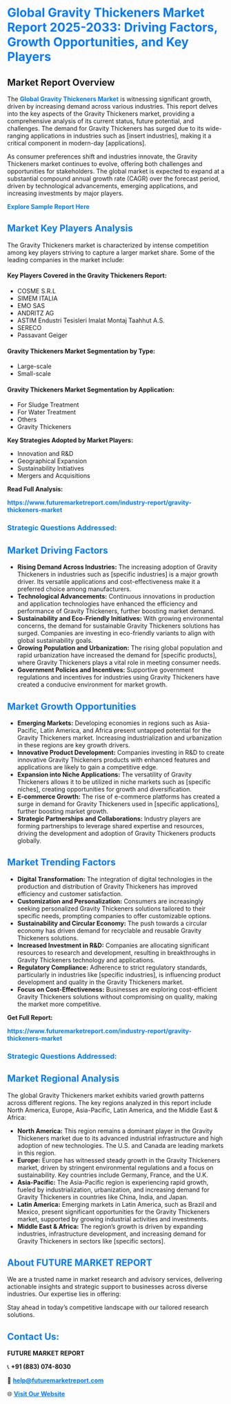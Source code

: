<h1 style="color: #007BFF;">Global Gravity Thickeners Market Report 2025-2033: Driving Factors, Growth Opportunities, and Key Players</h1>

<section id="overview">
<h2>Market Report Overview</h2>
<p>The <a href="https://www.futuremarketreport.com/industry-report/gravity-thickeners-market" style="color: #007BFF; text-decoration: none;"><strong>Global Gravity Thickeners Market</strong></a> is witnessing significant growth, driven by increasing demand across various industries. This report delves into the key aspects of the Gravity Thickeners market, providing a comprehensive analysis of its current status, future potential, and challenges. The demand for Gravity Thickeners has surged due to its wide-ranging applications in industries such as [insert industries], making it a critical component in modern-day [applications].</p>
<p>As consumer preferences shift and industries innovate, the Gravity Thickeners market continues to evolve, offering both challenges and opportunities for stakeholders. The global market is expected to expand at a substantial compound annual growth rate (CAGR) over the forecast period, driven by technological advancements, emerging applications, and increasing investments by major players.</p>
</section>

<section id="overview">
<p><a href="https://www.futuremarketreport.com/request-sample/reportId=112253" style="color: #007BFF; text-decoration: none;"><strong>Explore Sample Report Here</strong></a></p>
</section>

<section id="key-players">
<h2 style="color: #007BFF;">Market Key Players Analysis</h2>
<p>The Gravity Thickeners market is characterized by intense competition among key players striving to capture a larger market share. Some of the leading companies in the market include:</p>
<h4>Key Players Covered in the Gravity Thickeners Report:</h4>
<ul><li>COSME S.R.L</li><li>SIMEM ITALIA</li><li>EMO SAS</li><li>ANDRITZ AG</li><li>ASTIM Endustri Tesisleri Imalat Montaj Taahhut A.S.</li><li>SERECO</li><li>Passavant Geiger</li></ul>
<h4>Gravity Thickeners Market Segmentation by Type:</h4>
<ul><li>Large-scale</li><li>Small-scale</li></ul>

<h4>Gravity Thickeners Market Segmentation by Application:</h4>
<ul><li>For Sludge Treatment</li><li>For Water Treatment</li><li>Others</li><li>Gravity Thickeners</li></ul>
<p><strong>Key Strategies Adopted by Market Players:</strong></p>
<ul>
<li>Innovation and R&D</li>
<li>Geographical Expansion</li>
<li>Sustainability Initiatives</li>
<li>Mergers and Acquisitions</li>
</ul>
</section>

<section>
<p><strong>Read Full Analysis: </strong></p><a href="https://www.futuremarketreport.com/industry-report/gravity-thickeners-market" style="color: #007BFF; text-decoration: none;"><strong>https://www.futuremarketreport.com/industry-report/gravity-thickeners-market</strong></a>
<h3 style="color: #007BFF;">Strategic Questions Addressed:</h3>
</section>

<section id="driving-factors">
<h2 style="color: #007BFF;">Market Driving Factors</h2>
<ul>
<li><strong>Rising Demand Across Industries:</strong> The increasing adoption of Gravity Thickeners in industries such as [specific industries] is a major growth driver. Its versatile applications and cost-effectiveness make it a preferred choice among manufacturers.</li>
<li><strong>Technological Advancements:</strong> Continuous innovations in production and application technologies have enhanced the efficiency and performance of Gravity Thickeners, further boosting market demand.</li>
<li><strong>Sustainability and Eco-Friendly Initiatives:</strong> With growing environmental concerns, the demand for sustainable Gravity Thickeners solutions has surged. Companies are investing in eco-friendly variants to align with global sustainability goals.</li>
<li><strong>Growing Population and Urbanization:</strong> The rising global population and rapid urbanization have increased the demand for [specific products], where Gravity Thickeners plays a vital role in meeting consumer needs.</li>
<li><strong>Government Policies and Incentives:</strong> Supportive government regulations and incentives for industries using Gravity Thickeners have created a conducive environment for market growth.</li>
</ul>
</section>

<section id="growth-opportunities">
<h2 style="color: #007BFF;">Market Growth Opportunities</h2>
<ul>
<li><strong>Emerging Markets:</strong> Developing economies in regions such as Asia-Pacific, Latin America, and Africa present untapped potential for the Gravity Thickeners market. Increasing industrialization and urbanization in these regions are key growth drivers.</li>
<li><strong>Innovative Product Development:</strong> Companies investing in R&D to create innovative Gravity Thickeners products with enhanced features and applications are likely to gain a competitive edge.</li>
<li><strong>Expansion into Niche Applications:</strong> The versatility of Gravity Thickeners allows it to be utilized in niche markets such as [specific niches], creating opportunities for growth and diversification.</li>
<li><strong>E-commerce Growth:</strong> The rise of e-commerce platforms has created a surge in demand for Gravity Thickeners used in [specific applications], further boosting market growth.</li>
<li><strong>Strategic Partnerships and Collaborations:</strong> Industry players are forming partnerships to leverage shared expertise and resources, driving the development and adoption of Gravity Thickeners products globally.</li>
</ul>
</section>

<section id="trending-factors">
<h2 style="color: #007BFF;">Market Trending Factors</h2>
<ul>
<li><strong>Digital Transformation:</strong> The integration of digital technologies in the production and distribution of Gravity Thickeners has improved efficiency and customer satisfaction.</li>
<li><strong>Customization and Personalization:</strong> Consumers are increasingly seeking personalized Gravity Thickeners solutions tailored to their specific needs, prompting companies to offer customizable options.</li>
<li><strong>Sustainability and Circular Economy:</strong> The push towards a circular economy has driven demand for recyclable and reusable Gravity Thickeners solutions.</li>
<li><strong>Increased Investment in R&D:</strong> Companies are allocating significant resources to research and development, resulting in breakthroughs in Gravity Thickeners technology and applications.</li>
<li><strong>Regulatory Compliance:</strong> Adherence to strict regulatory standards, particularly in industries like [specific industries], is influencing product development and quality in the Gravity Thickeners market.</li>
<li><strong>Focus on Cost-Effectiveness:</strong> Businesses are exploring cost-efficient Gravity Thickeners solutions without compromising on quality, making the market more competitive.</li>
</ul>
</section>

<section>
<p><strong>Get Full Report: </strong></p><a href="https://www.futuremarketreport.com/industry-report/gravity-thickeners-market" style="color: #007BFF; text-decoration: none;"><strong>https://www.futuremarketreport.com/industry-report/gravity-thickeners-market</strong></a>
<h3 style="color: #007BFF;">Strategic Questions Addressed:</h3>
</section>


<section id="regional-analysis">
<h2 style="color: #007BFF;">Market Regional Analysis</h2>
<p>The global Gravity Thickeners market exhibits varied growth patterns across different regions. The key regions analyzed in this report include North America, Europe, Asia-Pacific, Latin America, and the Middle East & Africa:</p>
<ul>
<li><strong>North America:</strong> This region remains a dominant player in the Gravity Thickeners market due to its advanced industrial infrastructure and high adoption of new technologies. The U.S. and Canada are leading markets in this region.</li>
<li><strong>Europe:</strong> Europe has witnessed steady growth in the Gravity Thickeners market, driven by stringent environmental regulations and a focus on sustainability. Key countries include Germany, France, and the U.K.</li>
<li><strong>Asia-Pacific:</strong> The Asia-Pacific region is experiencing rapid growth, fueled by industrialization, urbanization, and increasing demand for Gravity Thickeners in countries like China, India, and Japan.</li>
<li><strong>Latin America:</strong> Emerging markets in Latin America, such as Brazil and Mexico, present significant opportunities for the Gravity Thickeners market, supported by growing industrial activities and investments.</li>
<li><strong>Middle East & Africa:</strong> The region’s growth is driven by expanding industries, infrastructure development, and increasing demand for Gravity Thickeners in sectors like [specific sectors].</li>
</ul>
</section>

<footer>
<h2 style="color: #007BFF;">About FUTURE MARKET REPORT</h2>
<p>We are a trusted name in market research and advisory services, delivering actionable insights and strategic support to businesses across diverse industries. Our expertise lies in offering:</p>

<p>Stay ahead in today’s competitive landscape with our tailored research solutions.</p>

<h2 style="color: #007BFF;">Contact Us:</h2>
<p><strong>FUTURE MARKET REPORT</strong></p>
<p>📞 <strong>+91 (883) 074-8030</strong></p>
<p>📧 <strong><a href="mailto:help@futuremarketreport.com" style="color: #007BFF;">help@futuremarketreport.com</a></strong></p>
<p>🌐 <strong><a href="https://www.futuremarketreport.com/" style="color: #007BFF;">Visit Our Website</a></strong></p>
</footer>